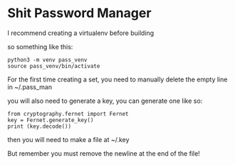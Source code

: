 # Shit Password Manager

I recommend creating a virtualenv before building

so something like this:
```
python3 -m venv pass_venv
source pass_venv/bin/activate
```

For the first time creating a set, you need to manually delete the empty line in ~/.pass_man

you will also need to generate a key, you can generate one like so:
```
from cryptography.fernet import Fernet
key = Fernet.generate_key()
print (key.decode())
```

then you will need to make a file at ~/.key

But remember you must remove the newline at the end of the file!
